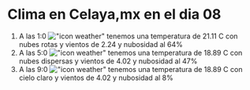 # Clima en Celaya,mx en el dia 08

1. A las 1:0 !["icon weather"](http://openweathermap.org/img/w/04n.png) tenemos una temperatura de 21.11 C con nubes rotas y  vientos de 2.24 y nubosidad al 64%
1. A las 5:0 !["icon weather"](http://openweathermap.org/img/w/03n.png) tenemos una temperatura de 18.89 C con nubes dispersas y  vientos de 4.02 y nubosidad al 47%
1. A las 9:0 !["icon weather"](http://openweathermap.org/img/w/01d.png) tenemos una temperatura de 18.89 C con cielo claro y  vientos de 4.02 y nubosidad al 8%
